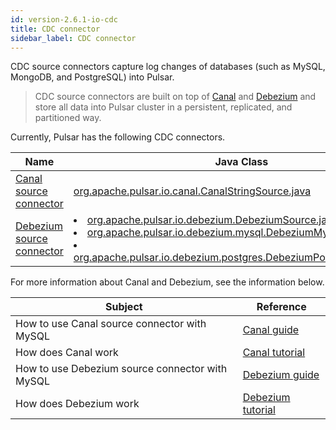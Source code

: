 ```yaml
---
id: version-2.6.1-io-cdc
title: CDC connector
sidebar_label: CDC connector
---
```


CDC source connectors capture log changes of databases (such as MySQL, MongoDB, and PostgreSQL) into Pulsar.

> CDC source connectors are built on top of [Canal](https://github.com/alibaba/canal) and [Debezium](https://debezium.io/) and store all data into Pulsar cluster in a persistent, replicated, and partitioned way.

Currently, Pulsar has the following CDC connectors.

Name|Java Class
|---|---
[Canal source connector](io-canal-source.md)|[org.apache.pulsar.io.canal.CanalStringSource.java](https://github.com/apache/pulsar/blob/master/pulsar-io/canal/src/main/java/org/apache/pulsar/io/canal/CanalStringSource.java)
[Debezium source connector](io-cdc-debezium.md)|<li>[org.apache.pulsar.io.debezium.DebeziumSource.java](https://github.com/apache/pulsar/blob/master/pulsar-io/debezium/core/src/main/java/org/apache/pulsar/io/debezium/DebeziumSource.java)<br/><li>[org.apache.pulsar.io.debezium.mysql.DebeziumMysqlSource.java](https://github.com/apache/pulsar/blob/master/pulsar-io/debezium/mysql/src/main/java/org/apache/pulsar/io/debezium/mysql/DebeziumMysqlSource.java)<br/><li>[org.apache.pulsar.io.debezium.postgres.DebeziumPostgresSource.java](https://github.com/apache/pulsar/blob/master/pulsar-io/debezium/postgres/src/main/java/org/apache/pulsar/io/debezium/postgres/DebeziumPostgresSource.java)

For more information about Canal and Debezium, see the information below.

Subject | Reference
|---|---
How to use Canal source connector with MySQL|[Canal guide](https://github.com/alibaba/canal/wiki)
How does Canal work | [Canal tutorial](https://github.com/alibaba/canal/wiki)
How to use Debezium source connector with MySQL | [Debezium guide](https://debezium.io/docs/connectors/mysql/)
How does Debezium work | [Debezium tutorial](https://debezium.io/docs/tutorial/)
